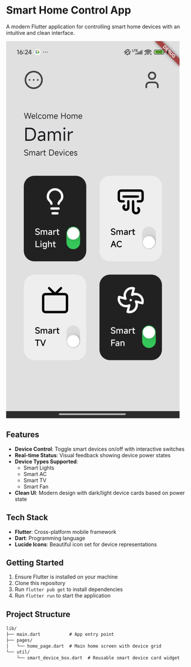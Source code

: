 # Smart Home Control App

A modern Flutter application for controlling smart home devices with an intuitive and clean interface.

![Smart Home App](SmartHome.jpg)

## Features

- **Device Control**: Toggle smart devices on/off with interactive switches
- **Real-time Status**: Visual feedback showing device power states
- **Device Types Supported**:
  - Smart Lights
  - Smart AC
  - Smart TV
  - Smart Fan
- **Clean UI**: Modern design with dark/light device cards based on power state

## Tech Stack

- **Flutter**: Cross-platform mobile framework
- **Dart**: Programming language
- **Lucide Icons**: Beautiful icon set for device representations

## Getting Started

1. Ensure Flutter is installed on your machine
2. Clone this repository
3. Run `flutter pub get` to install dependencies
4. Run `flutter run` to start the application

## Project Structure

```
lib/
├── main.dart           # App entry point
├── pages/
│   └── home_page.dart  # Main home screen with device grid
└── util/
    └── smart_device_box.dart  # Reusable smart device card widget
```
